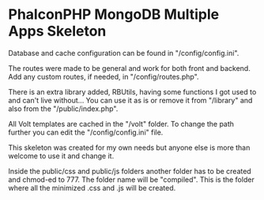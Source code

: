 PhalconPHP MongoDB Multiple Apps Skeleton
=========================================

Database and cache configuration can be found in "/config/config.ini".

The routes were made to be general and work for both front and backend. Add any custom routes, if needed, in "/config/routes.php".

There is an extra library added, RBUtils, having some functions I got used to and can't live without... You can use it as is or remove it from "/library" and also from the "/public/index.php".

All Volt templates are cached in the "/volt" folder. To change the path further you can edit the "/config/config.ini" file.

This skeleton was created for my own needs but anyone else is more than welcome to use it and change it.

Inside the public/css and public/js folders another folder has to be created and chmod-ed to 777. The folder name will be "compiled". This is the folder where all the minimized .css and .js will be created.
